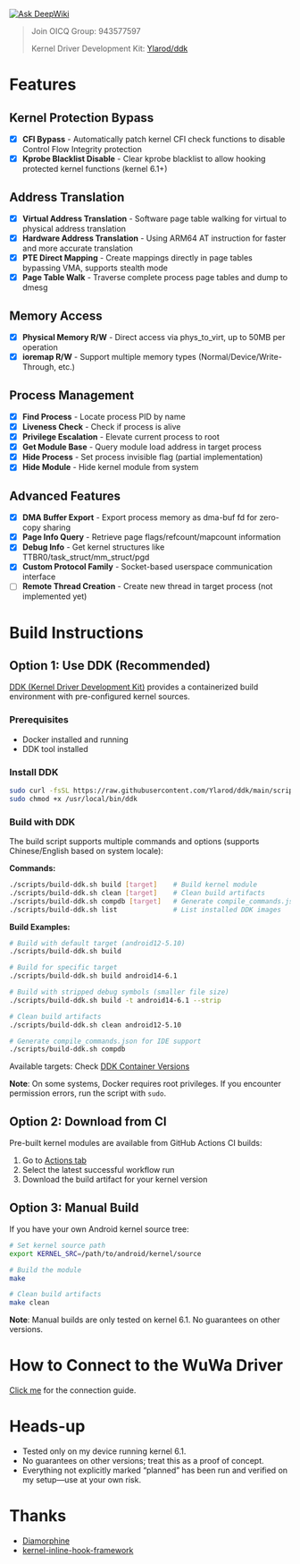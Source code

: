 [![Ask DeepWiki](https://deepwiki.com/badge.svg)](https://deepwiki.com/fuqiuluo/android-wuwa)

> Join OICQ Group: 943577597
> 
> 
> 
> Kernel Driver Development Kit: [Ylarod/ddk](https://github.com/Ylarod/ddk)

# Features

## Kernel Protection Bypass
- [x] **CFI Bypass** - Automatically patch kernel CFI check functions to disable Control Flow Integrity protection
- [x] **Kprobe Blacklist Disable** - Clear kprobe blacklist to allow hooking protected kernel functions (kernel 6.1+)

## Address Translation
- [x] **Virtual Address Translation** - Software page table walking for virtual to physical address translation
- [x] **Hardware Address Translation** - Using ARM64 AT instruction for faster and more accurate translation
- [x] **PTE Direct Mapping** - Create mappings directly in page tables bypassing VMA, supports stealth mode
- [x] **Page Table Walk** - Traverse complete process page tables and dump to dmesg

## Memory Access
- [x] **Physical Memory R/W** - Direct access via phys_to_virt, up to 50MB per operation
- [x] **ioremap R/W** - Support multiple memory types (Normal/Device/Write-Through, etc.)

## Process Management
- [x] **Find Process** - Locate process PID by name
- [x] **Liveness Check** - Check if process is alive
- [x] **Privilege Escalation** - Elevate current process to root
- [x] **Get Module Base** - Query module load address in target process
- [x] **Hide Process** - Set process invisible flag (partial implementation)
- [x] **Hide Module** - Hide kernel module from system

## Advanced Features
- [x] **DMA Buffer Export** - Export process memory as dma-buf fd for zero-copy sharing
- [x] **Page Info Query** - Retrieve page flags/refcount/mapcount information
- [x] **Debug Info** - Get kernel structures like TTBR0/task_struct/mm_struct/pgd
- [x] **Custom Protocol Family** - Socket-based userspace communication interface
- [ ] **Remote Thread Creation** - Create new thread in target process (not implemented yet)

# Build Instructions

## Option 1: Use DDK (Recommended)

[DDK (Kernel Driver Development Kit)](https://github.com/Ylarod/ddk) provides a containerized build environment with pre-configured kernel sources.

### Prerequisites

- Docker installed and running
- DDK tool installed

### Install DDK

```bash
sudo curl -fsSL https://raw.githubusercontent.com/Ylarod/ddk/main/scripts/ddk -o /usr/local/bin/ddk
sudo chmod +x /usr/local/bin/ddk
```

### Build with DDK

The build script supports multiple commands and options (supports Chinese/English based on system locale):

**Commands:**
```bash
./scripts/build-ddk.sh build [target]    # Build kernel module
./scripts/build-ddk.sh clean [target]    # Clean build artifacts
./scripts/build-ddk.sh compdb [target]   # Generate compile_commands.json for IDE
./scripts/build-ddk.sh list              # List installed DDK images
```

**Build Examples:**
```bash
# Build with default target (android12-5.10)
./scripts/build-ddk.sh build

# Build for specific target
./scripts/build-ddk.sh build android14-6.1

# Build with stripped debug symbols (smaller file size)
./scripts/build-ddk.sh build -t android14-6.1 --strip

# Clean build artifacts
./scripts/build-ddk.sh clean android12-5.10

# Generate compile_commands.json for IDE support
./scripts/build-ddk.sh compdb
```

Available targets: Check [DDK Container Versions](https://github.com/Ylarod/ddk/pkgs/container/ddk/versions)

**Note**: On some systems, Docker requires root privileges. If you encounter permission errors, run the script with `sudo`.

## Option 2: Download from CI

Pre-built kernel modules are available from GitHub Actions CI builds:

1. Go to [Actions tab](../../actions)
2. Select the latest successful workflow run
3. Download the build artifact for your kernel version

## Option 3: Manual Build

If you have your own Android kernel source tree:

```bash
# Set kernel source path
export KERNEL_SRC=/path/to/android/kernel/source

# Build the module
make

# Clean build artifacts
make clean
```

**Note**: Manual builds are only tested on kernel 6.1. No guarantees on other versions.

# How to Connect to the WuWa Driver

[Click me](docs/FindDriver.md) for the connection guide.

# Heads-up

- Tested only on my device running kernel 6.1.
- No guarantees on other versions; treat this as a proof of concept.
- Everything not explicitly marked “planned” has been run and verified on my setup—use at your own risk.

# Thanks

- [Diamorphine](https://github.com/m0nad/Diamorphine)
- [kernel-inline-hook-framework](https://github.com/WeiJiLab/kernel-inline-hook-framework)
